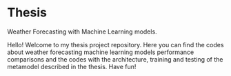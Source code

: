# Thesis
Weather Forecasting with Machine Learning models.


Hello! Welcome to my thesis project repository. Here you can find the codes about weather forecasting machine learning models performance comparisons and the codes with the architecture, training and testing of the metamodel described in the thesis. Have fun!
